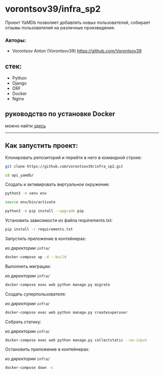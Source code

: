 # vorontsov39/infra_sp2
Проект YaMDb позволяет добавлять новых пользователей,
собирает отзывы пользователей на различные произведения.

### Авторы:
- Vorontsov Anton (Vorontsov39) https://github.com/Vorontsov39

## стек:
- Python
- Django
-  DRF
- Docker
- Nginx


## руководство по установке Docker
можно найти [здесь](https://docs.docker.com/engine/install/)


---

## Как запустить проект:

Клонировать репозиторий и перейти в него в командной строке:

```bash
git clone https://github.com/vorontsov39/infra_sp2.git
```

```bash
cd api_yamdb/
```

Cоздать и активировать виртуальное окружение:

```bash
python3 -m venv env
```

```bash
source env/bin/activate
```

```bash
python3 -m pip install --upgrade pip
```

Установить зависимости из файла requirements.txt:

```bash
pip install -r requirements.txt
```

Запустить приложение в контейнерах:

*из директории `infra/`*
```bash
docker-compose up -d --build
```

Выполнить миграции:

*из директории `infra/`*
```bash
docker-compose exec web python manage.py migrate
```

Создать суперпользователя:

*из директории `infra/`*
```bash
docker-compose exec web python manage.py createsuperuser
```

Собрать статику:

*из директории `infra/`*
```bash
docker-compose exec web python manage.py collectstatic --no-input
```

Остановить приложение в контейнерах:

*из директории `infra/`*
```bash
docker-compose down -v
```
